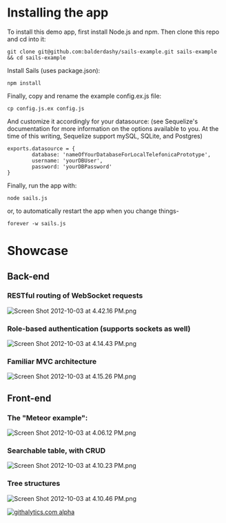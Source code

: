 # Installing the app
To install this demo app, first install Node.js and npm.  Then clone this repo and cd into it:

```
git clone git@github.com:balderdashy/sails-example.git sails-example && cd sails-example
```

Install Sails (uses package.json):

```
npm install
```

Finally, copy and rename the example config.ex.js file:

```
cp config.js.ex config.js
```

And customize it accordingly for your datasource:
(see Sequelize's documentation for more information on the options available to you.  At the time of this writing, Sequelize support mySQL, SQLite, and Postgres)

```
exports.datasource = {
        database: 'nameOfYourDatabaseForLocalTelefonicaPrototype',
        username: 'yourDBUser',
        password: 'yourDBPassword'
}
```

Finally, run the app with:
```
node sails.js
```

or, to automatically restart the app when you change things-
```
forever -w sails.js
```

# Showcase

## Back-end
### RESTful routing of WebSocket requests
![Screen Shot 2012-10-03 at 4.42.16 PM.png](http://i.imgur.com/z3sdV.png)
### Role-based authentication (supports sockets as well)
![Screen Shot 2012-10-03 at 4.14.43 PM.png](http://i.imgur.com/4edvM.png) 
### Familiar MVC architecture
![Screen Shot 2012-10-03 at 4.15.26 PM.png](http://i.imgur.com/24GSc.png) 

## Front-end
### The "Meteor example":
![Screen Shot 2012-10-03 at 4.06.12 PM.png](http://i.imgur.com/K1cDl.png) 
### Searchable table, with CRUD
![Screen Shot 2012-10-03 at 4.10.23 PM.png](http://i.imgur.com/Q3E0w.png)
### Tree structures
![Screen Shot 2012-10-03 at 4.10.46 PM.png](http://i.imgur.com/BLebW.png) 

[![githalytics.com alpha](https://cruel-carlota.pagodabox.com/5a697ce06dfd00cf2281eb878190ced1 "githalytics.com")](http://githalytics.com/balderdashy/sails-example)
